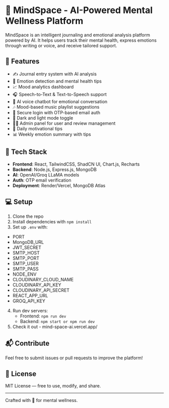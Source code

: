 # 🧠 MindSpace - AI-Powered Mental Wellness Platform

MindSpace is an intelligent journaling and emotional analysis platform powered by AI. It helps users track their mental health, express emotions through writing or voice, and receive tailored support.

## 🌟 Features

- ✍️ Journal entry system with AI analysis
- 🧠 Emotion detection and mental health tips
- 📈 Mood analytics dashboard
- 🎧 Speech-to-Text & Text-to-Speech support
- 🤖 AI voice chatbot for emotional conversation
- 🎶 Mood-based music playlist suggestions
- 🔐 Secure login with OTP-based email auth
- 🌙 Dark and light mode toggle
- 👩‍💻 Admin panel for user and review management
- 📅 Daily motivational tips
- 📊 Weekly emotion summary with tips

## 🚀 Tech Stack

- **Frontend**: React, TailwindCSS, ShadCN UI, Chart.js, Recharts
- **Backend**: Node.js, Express.js, MongoDB
- **AI**: OpenAI/Groq LLaMA models
- **Auth**: OTP email verification
- **Deployment**: Render/Vercel, MongoDB Atlas

## 💻 Setup

1. Clone the repo
2. Install dependencies with `npm install`
3. Set up `.env` with:
 - PORT
 - MongoDB_URL
 - JWT_SECRET
 - SMTP_HOST
 - SMTP_PORT
 - SMTP_USER
 - SMTP_PASS
 - NODE_ENV
 - CLOUDINARY_CLOUD_NAME
 - CLOUDINARY_API_KEY
 - CLOUDINARY_API_SECRET
 - REACT_APP_URL
 - GROQ_API_KEY


4. Run dev servers:
   - Frontend: `npm run dev`
   - Backend: `npm start or npm run dev`
5. Check it out - mind-space-ai.vercel.app/
## 📬 Contribute

Feel free to submit issues or pull requests to improve the platform!

## 📃 License

MIT License — free to use, modify, and share.

---

Crafted with 💜 for mental wellness.
